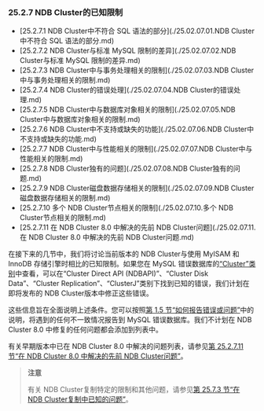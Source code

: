 ### 25.2.7 NDB Cluster的已知限制

- [25.2.7.1 NDB Cluster中不符合 SQL 语法的部分](./25.02.07.01.NDB Cluster中不符合 SQL 语法的部分.md)
- [25.2.7.2 NDB Cluster与标准 MySQL 限制的差异](./25.02.07.02.NDB Cluster与标准 MySQL 限制的差异.md)
- [25.2.7.3 NDB Cluster中与事务处理相关的限制](./25.02.07.03.NDB Cluster中与事务处理相关的限制.md)
- [25.2.7.4 NDB Cluster的错误处理](./25.02.07.04.NDB Cluster的错误处理.md)
- [25.2.7.5 NDB Cluster中与数据库对象相关的限制](./25.02.07.05.NDB Cluster中与数据库对象相关的限制.md)
- [25.2.7.6 NDB Cluster中不支持或缺失的功能](./25.02.07.06.NDB Cluster中不支持或缺失的功能.md)
- [25.2.7.7 NDB Cluster中与性能相关的限制](./25.02.07.07.NDB Cluster中与性能相关的限制.md)
- [25.2.7.8 NDB Cluster独有的问题](./25.02.07.08.NDB Cluster独有的问题.md)
- [25.2.7.9 NDB Cluster磁盘数据存储相关的限制](./25.02.07.09.NDB Cluster磁盘数据存储相关的限制.md)
- [25.2.7.10 多个 NDB Cluster节点相关的限制](./25.02.07.10.多个 NDB Cluster节点相关的限制.md)
- [25.2.7.11 在 NDB Cluster 8.0 中解决的先前 NDB Cluster问题](./25.02.07.11.在 NDB Cluster 8.0 中解决的先前 NDB Cluster问题.md)

在接下来的几节中，我们将讨论当前版本的 NDB Cluster与使用 MyISAM 和 InnoDB 存储引擎时相比的已知限制。如果您在 MySQL 错误数据库的[“Cluster”类别](http://bugs.mysql.com)中查看，可以在“Cluster Direct API (NDBAPI)”、“Cluster Disk Data”、“Cluster Replication”、“ClusterJ”类别下找到已知的错误，我们计划在即将发布的 NDB Cluster版本中修正这些错误。

这些信息旨在全面说明上述条件。您可以按照[第 1.5 节“如何报告错误或问题”](#)中的说明，将遇到的任何不一致情况报告到 MySQL 错误数据库。我们不计划在 NDB Cluster 8.0 中修复的任何问题都会添加到列表中。

有关早期版本中已在 NDB Cluster 8.0 中解决的问题列表，请参见[第 25.2.7.11 节“在 NDB Cluster 8.0 中解决的先前 NDB Cluster问题”](#)。

> **注意**
>
> 有关 NDB Cluster复制特定的限制和其他问题，请参见[第 25.7.3 节“在 NDB Cluster复制中已知的问题”](#)。